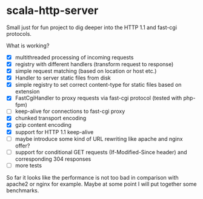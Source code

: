 # scala-http-server
Small just for fun project to dig deeper into the HTTP 1.1 and fast-cgi protocols.

What is working?

- [x] multithreaded processing of incoming requests
- [x] registry with different handlers (transform request to response) 
- [x] simple request matching (based on location or host etc.)
- [x] Handler to server static files from disk
- [x] simple registry to set correct content-type for static files based on extension
- [x] FastCgiHandler to proxy requests via fast-cgi protocol (tested with php-fpm) 
- [ ] keep-alive for connections to fast-cgi proxy
- [x] chunked transport encoding
- [x] gzip content encoding
- [x] support for HTTP 1.1 keep-alive
- [ ] maybe introduce some kind of URL rewriting like apache and nginx offer?
- [ ] support for conditional GET requests (If-Modified-Since header) and corresponding 304 responses
- [ ] more tests

So far it looks like the performance is not too bad in comparison with apache2 or nginx for example. Maybe at some point I will put together some benchmarks.
